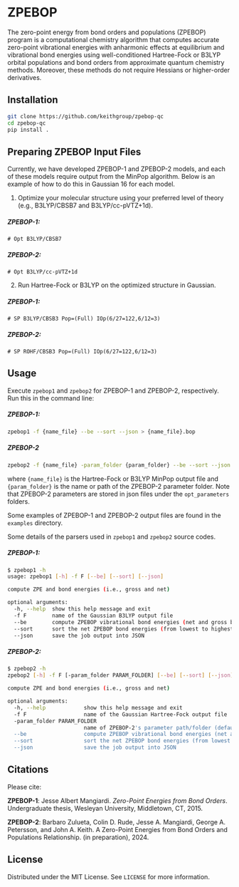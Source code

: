 # ZPEBOP

The zero-point energy from bond orders and populations (ZPEBOP) program is a computational chemistry algorithm that computes accurate zero-point vibrational energies with anharmonic effects at equilibrium and vibrational bond energies using well-conditioned Hartree-Fock or B3LYP orbital populations and bond orders from approximate quantum chemistry methods. Moreover, these methods do not require Hessians or higher-order derivatives. 

## Installation

```bash
git clone https://github.com/keithgroup/zpebop-qc
cd zpebop-qc
pip install .
```

## Preparing ZPEBOP Input Files

Currently, we have developed ZPEBOP-1 and ZPEBOP-2 models, and each of these models require output from the MinPop algorithm. Below is an example of how to do this in Gaussian 16 for each model.

1. Optimize your molecular structure using your preferred level of theory (e.g., B3LYP/CBSB7 and B3LYP/cc-pVTZ+1d).

##### ZPEBOP-1:

    # Opt B3LYP/CBSB7

##### ZPEBOP-2:

    # Opt B3LYP/cc-pVTZ+1d

2. Run Hartree-Fock or B3LYP on the optimized structure in Gaussian.

##### ZPEBOP-1:

    # SP B3LYP/CBSB3 Pop=(Full) IOp(6/27=122,6/12=3)
    
##### ZPEBOP-2:

    # SP ROHF/CBSB3 Pop=(Full) IOp(6/27=122,6/12=3)

## Usage

Execute `zpebop1` and `zpebop2` for ZPEBOP-1 and ZPEBOP-2, respectively. Run this in the command line:

##### ZPEBOP-1:

```bash
zpebop1 -f {name_file} --be --sort --json > {name_file}.bop
```

##### ZPEBOP-2

```bash
zpebop2 -f {name_file} -param_folder {param_folder} --be --sort --json > {name_file}.bop
```

where `{name_file}` is the Hartree-Fock or B3LYP MinPop output file and `{param_folder}` is the name or path of the ZPEBOP-2 parameter folder. Note that ZPEBOP-2 parameters are stored in json files under the `opt_parameters` folders.

Some examples of ZPEBOP-1 and ZPEBOP-2 output files are found in the `examples` directory.

Some details of the parsers used in `zpebop1` and `zpebop2` source codes.

##### ZPEBOP-1:

```bash
$ zpebop1 -h
usage: zpebop1 [-h] -f F [--be] [--sort] [--json]

compute ZPE and bond energies (i.e., gross and net)

optional arguments:
  -h, --help  show this help message and exit
  -f F        name of the Gaussian B3LYP output file
  --be        compute ZPEBOP vibrational bond energies (net and gross bond energies)
  --sort      sort the net ZPEBOP bond energies (from lowest to highest in energy)
  --json      save the job output into JSON
```

##### ZPEBOP-2:

```bash
$ zpebop2 -h
zpebop2 [-h] -f F [-param_folder PARAM_FOLDER] [--be] [--sort] [--json]

compute ZPE and bond energies (i.e., gross and net)

optional arguments:
  -h, --help            show this help message and exit
  -f F                  name of the Gaussian Hartree-Fock output file
  -param_folder PARAM_FOLDER
                        name of ZPEBOP-2's parameter path/folder (default: opt_parameters)
  --be                  compute ZPEBOP vibrational bond energies (net and gross bond energies)
  --sort                sort the net ZPEBOP bond energies (from lowest to highest in energy)
  --json                save the job output into JSON
```

## Citations

Please cite:

**ZPEBOP-1**: Jesse Albert Mangiardi. *Zero-Point Energies from Bond Orders*. Undergraduate thesis, Wesleyan University, Middletown, CT, 2015.

**ZPEBOP-2**:  Barbaro Zulueta, Colin D. Rude, Jesse A. Mangiardi, George A. Petersson, and John A. Keith. A Zero-Point Energies from Bond Orders and Populations Relationship. (in preparation), 2024.

## License

Distributed under the MIT License.
See `LICENSE` for more information.
